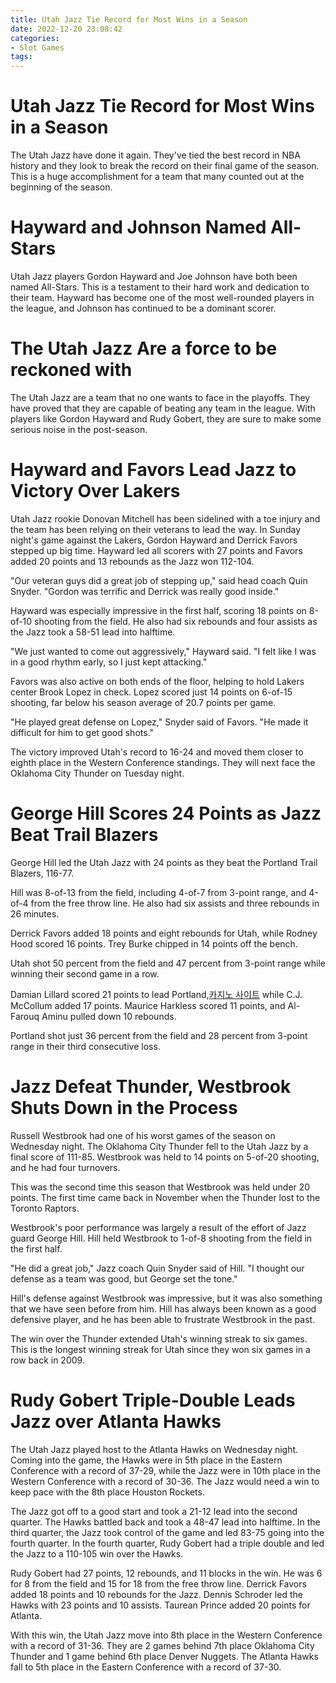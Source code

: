 ```yaml
---
title: Utah Jazz Tie Record for Most Wins in a Season
date: 2022-12-20 23:08:42
categories:
- Slot Games
tags:
---
```



#  Utah Jazz Tie Record for Most Wins in a Season

The Utah Jazz have done it again. They've tied the best record in NBA history and they look to break the record on their final game of the season. This is a huge accomplishment for a team that many counted out at the beginning of the season.

# Hayward and Johnson Named All-Stars

Utah Jazz players Gordon Hayward and Joe Johnson have both been named All-Stars. This is a testament to their hard work and dedication to their team. Hayward has become one of the most well-rounded players in the league, and Johnson has continued to be a dominant scorer.

# The Utah Jazz Are a force to be reckoned with

The Utah Jazz are a team that no one wants to face in the playoffs. They have proved that they are capable of beating any team in the league. With players like Gordon Hayward and Rudy Gobert, they are sure to make some serious noise in the post-season.

#  Hayward and Favors Lead Jazz to Victory Over Lakers

Utah Jazz rookie Donovan Mitchell has been sidelined with a toe injury and the team has been relying on their veterans to lead the way. In Sunday night's game against the Lakers, Gordon Hayward and Derrick Favors stepped up big time. Hayward led all scorers with 27 points and Favors added 20 points and 13 rebounds as the Jazz won 112-104.

"Our veteran guys did a great job of stepping up," said head coach Quin Snyder. "Gordon was terrific and Derrick was really good inside."

Hayward was especially impressive in the first half, scoring 18 points on 8-of-10 shooting from the field. He also had six rebounds and four assists as the Jazz took a 58-51 lead into halftime.

"We just wanted to come out aggressively," Hayward said. "I felt like I was in a good rhythm early, so I just kept attacking."

Favors was also active on both ends of the floor, helping to hold Lakers center Brook Lopez in check. Lopez scored just 14 points on 6-of-15 shooting, far below his season average of 20.7 points per game.

"He played great defense on Lopez," Snyder said of Favors. "He made it difficult for him to get good shots."

The victory improved Utah's record to 16-24 and moved them closer to eighth place in the Western Conference standings. They will next face the Oklahoma City Thunder on Tuesday night.

#  George Hill Scores 24 Points as Jazz Beat Trail Blazers

George Hill led the Utah Jazz with 24 points as they beat the Portland Trail Blazers, 116-77.

Hill was 8-of-13 from the field, including 4-of-7 from 3-point range, and 4-of-4 from the free throw line. He also had six assists and three rebounds in 26 minutes.

Derrick Favors added 18 points and eight rebounds for Utah, while Rodney Hood scored 16 points. Trey Burke chipped in 14 points off the bench.

Utah shot 50 percent from the field and 47 percent from 3-point range while winning their second game in a row.

Damian Lillard scored 21 points to lead Portland,[카지노 사이트](https://choegocasino.com/) while C.J. McCollum added 17 points. Maurice Harkless scored 11 points, and Al-Farouq Aminu pulled down 10 rebounds.

Portland shot just 36 percent from the field and 28 percent from 3-point range in their third consecutive loss.

#  Jazz Defeat Thunder, Westbrook Shuts Down in the Process

Russell Westbrook had one of his worst games of the season on Wednesday night. The Oklahoma City Thunder fell to the Utah Jazz by a final score of 111-85. Westbrook was held to 14 points on 5-of-20 shooting, and he had four turnovers.

This was the second time this season that Westbrook was held under 20 points. The first time came back in November when the Thunder lost to the Toronto Raptors.

Westbrook's poor performance was largely a result of the effort of Jazz guard George Hill. Hill held Westbrook to 1-of-8 shooting from the field in the first half.

"He did a great job," Jazz coach Quin Snyder said of Hill. "I thought our defense as a team was good, but George set the tone."

Hill's defense against Westbrook was impressive, but it was also something that we have seen before from him. Hill has always been known as a good defensive player, and he has been able to frustrate Westbrook in the past.

The win over the Thunder extended Utah's winning streak to six games. This is the longest winning streak for Utah since they won six games in a row back in 2009.

#  Rudy Gobert Triple-Double Leads Jazz over Atlanta Hawks

The Utah Jazz played host to the Atlanta Hawks on Wednesday night. Coming into the game, the Hawks were in 5th place in the Eastern Conference with a record of 37-29, while the Jazz were in 10th place in the Western Conference with a record of 30-36. The Jazz would need a win to keep pace with the 8th place Houston Rockets.

The Jazz got off to a good start and took a 21-12 lead into the second quarter. The Hawks battled back and took a 48-47 lead into halftime. In the third quarter, the Jazz took control of the game and led 83-75 going into the fourth quarter. In the fourth quarter, Rudy Gobert had a triple double and led the Jazz to a 110-105 win over the Hawks.

Rudy Gobert had 27 points, 12 rebounds, and 11 blocks in the win. He was 6 for 8 from the field and 15 for 18 from the free throw line. Derrick Favors added 18 points and 10 rebounds for the Jazz. Dennis Schroder led the Hawks with 23 points and 10 assists. Taurean Prince added 20 points for Atlanta.

With this win, the Utah Jazz move into 8th place in the Western Conference with a record of 31-36. They are 2 games behind 7th place Oklahoma City Thunder and 1 game behind 6th place Denver Nuggets. The Atlanta Hawks fall to 5th place in the Eastern Conference with a record of 37-30.